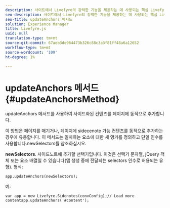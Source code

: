 ```yaml
---
description: 사이트에서 Livefyre의 강력한 기능을 제공하는 데 사용되는 핵심 Livefyre 라이브러리입니다.
seo-description: 사이트에서 Livefyre의 강력한 기능을 제공하는 데 사용되는 핵심 Livefyre 라이브러리입니다.
seo-title: updateAnchors 메서드
solution: Experience Manager
title: Livefyre.js
uuid: null
translation-type: tm+mt
source-git-commit: 67aeb3de964473b326c88c3a3f81ff48a6a12652
workflow-type: tm+mt
source-wordcount: '109'
ht-degree: 1%

---
```



# updateAnchors 메서드 {#updateAnchorsMethod}

updateAnchors 메서드를 사용하여 사이드화된 컨텐츠를 페이지에 동적으로 추가합니다.

이 방법은 페이지를 매기거나, 페이지에 sidecenote 가능 컨텐츠를 동적으로 추가하는 경우에 유용합니다. 이 메서드는 일치하는 요소에 대한 새 앵커를 정의하고 단일 인수를 사용합니다.newSelectors를 참조하십시오.

**newSelectors**. 사이드노트에 추가할 선택기입니다. 이것은 선택기 문자열, jQuery 객체 또는 요소 배열일 수 있습니다(앱 생성 중에 전달되는 selectors 인수로 허용되는 유형).
형식:

```
app.updateAnchors(newSelectors);
```

예:

```
var app = new Livefyre.Sidenotes(convConfig);// Load more contentapp.updateAnchors('#content');
```
